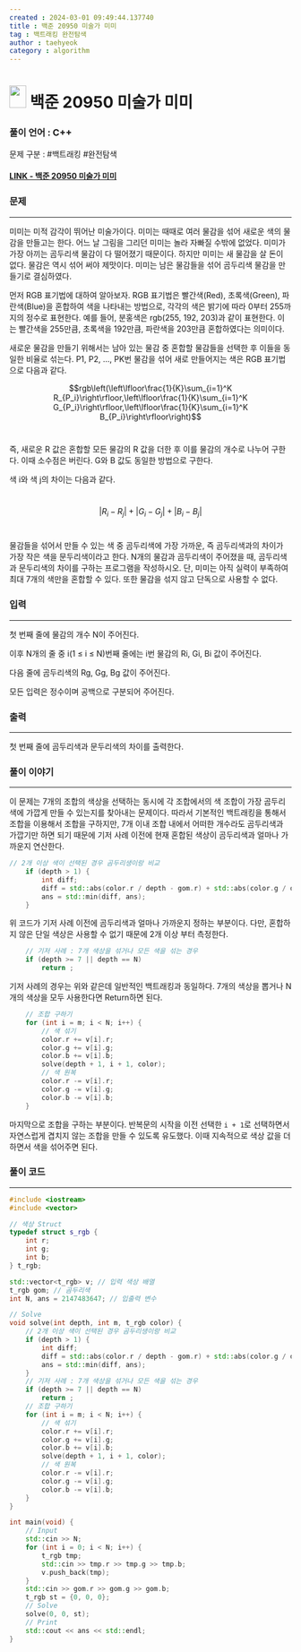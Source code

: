 ```yaml
---
created : 2024-03-01 09:49:44.137740
title : 백준 20950 미술가 미미
tag : 백트래킹 완전탐색
author : taehyeok
category : algorithm
---
```

# <img src="https://d2gd6pc034wcta.cloudfront.net/tier/9.svg" width="30" height="40"> 백준 20950 미술가 미미


### 풀이 언어 : C++

문제 구분 : #백트래킹 #완전탐색
#### [LINK - 백준 20950 미술가 미미](https://www.acmicpc.net/problem/20950)

### 문제

<hr>


미미는 미적 감각이 뛰어난 미술가이다. 미미는 때때로 여러 물감을 섞어 새로운 색의 물감을 만들고는 한다. 어느 날 그림을 그리던 미미는 놀라 자빠질 수밖에 없었다. 미미가 가장 아끼는 곰두리색 물감이 다 떨어졌기 때문이다. 하지만 미미는 새 물감을 살 돈이 없다. 물감은 역시 섞어 써야 제맛이다. 미미는 남은 물감들을 섞어 곰두리색 물감을 만들기로 결심하였다.

먼저 RGB 표기법에 대하여 알아보자. RGB 표기법은 빨간색(Red), 초록색(Green), 파란색(Blue)을 혼합하여 색을 나타내는 방법으로, 각각의 색은 밝기에 따라 0부터 255까지의 정수로 표현한다. 예를 들어, 분홍색은 rgb(255, 192, 203)과 같이 표현한다. 이는 빨간색을 255만큼, 초록색을 192만큼, 파란색을 203만큼 혼합하였다는 의미이다.

새로운 물감을 만들기 위해서는 남아 있는 물감 중 혼합할 물감들을 선택한 후 이들을 동일한 비율로 섞는다. P1, P2, ..., PK번 물감을 섞어 새로 만들어지는 색은 RGB 표기법으로 다음과 같다.
 
$$rgb\left(\left\lfloor\frac{1}{K}\sum_{i=1}^K R_{P_i}\right\rfloor,\left\lfloor\frac{1}{K}\sum_{i=1}^K G_{P_i}\right\rfloor,\left\lfloor\frac{1}{K}\sum_{i=1}^K B_{P_i}\right\rfloor\right)$$ 

즉, 새로운 R 값은 혼합할 모든 물감의 R 값을 더한 후 이를 물감의 개수로 나누어 구한다. 이때 소수점은 버린다. G와 B 값도 동일한 방법으로 구한다.

색 i와 색 j의 차이는 다음과 같다.

 
$$|R_i-R_j|+|G_i-G_j|+|B_i-B_j|$$ 

물감들을 섞어서 만들 수 있는 색 중 곰두리색에 가장 가까운, 즉 곰두리색과의 차이가 가장 작은 색을 문두리색이라고 한다. N개의 물감과 곰두리색이 주어졌을 때, 곰두리색과 문두리색의 차이를 구하는 프로그램을 작성하시오. 단, 미미는 아직 실력이 부족하여 최대 7개의 색만을 혼합할 수 있다. 또한 물감을 섞지 않고 단독으로 사용할 수 없다.

### 입력

<hr>


첫 번째 줄에 물감의 개수 N이 주어진다.

이후 N개의 줄 중 i(1 ≤ i ≤ N)번째 줄에는 i번 물감의 Ri, Gi, Bi 값이 주어진다.

다음 줄에 곰두리색의 Rg, Gg, Bg 값이 주어진다.

모든 입력은 정수이며 공백으로 구분되어 주어진다.
### 출력

<hr>


첫 번째 줄에 곰두리색과 문두리색의 차이를 출력한다.
### 풀이 이야기

<hr>


이 문제는 7개의 조합의 색상을 선택하는 동시에 각 조합에서의 색 조합이 가장 곰두리색에 가깝게 만들 수 있는지를 찾아내는 문제이다. 따라서 기본적인 백트래킹을 통해서 조합을 이용해서 조합을 구하지만, 7개 이내 조합 내에서 어떠한 개수라도 곰두리색과 가깝기만 하면 되기 때문에 기저 사례 이전에 현재 혼합된 색상이 곰두리색과 얼마나 가까운지 연산한다.
```c++
// 2개 이상 색이 선택된 경우 곰두리생이랑 비교
    if (depth > 1) {
        int diff;
        diff = std::abs(color.r / depth - gom.r) + std::abs(color.g / depth - gom.g) + std::abs(color.b / depth - gom.b);
        ans = std::min(diff, ans);
    }
```
위 코드가 기저 사례 이전에 곰두리색과 얼마나 가까운지 정하는 부분이다. 다만, 혼합하지 않은 단일 색상은 사용할 수 없기 때문에 2개 이상 부터 측정한다.

```c++
    // 기저 사례 : 7개 색상을 섞거나 모든 색을 섞는 경우
    if (depth >= 7 || depth == N)
        return ;
```
기저 사례의 경우는 위와 같은데 일반적인 백트래킹과 동일하다. 7개의 색상을 뽑거나 N개의 색상을 모두 사용한다면 Return하면 된다.

```c++
    // 조합 구하기
    for (int i = m; i < N; i++) {
        // 색 섞기
        color.r += v[i].r;
        color.g += v[i].g;
        color.b += v[i].b;
        solve(depth + 1, i + 1, color);
        // 색 원복
        color.r -= v[i].r;
        color.g -= v[i].g;
        color.b -= v[i].b;
    }
```
마지막으로 조합을 구하는 부분이다. 반복문의 시작을 이전 선택한 `i + 1`로 선택하면서 자연스럽게 겹치지 않는 조합을 만들 수 있도록 유도했다. 이때 지속적으로 색상 값을 더하면서 색을 섞어주면 된다.

### 풀이 코드

<hr>


``` c++
#include <iostream>
#include <vector>

// 색상 Struct
typedef struct s_rgb {
    int r;
    int g;
    int b;
} t_rgb;

std::vector<t_rgb> v; // 입력 색상 배열
t_rgb gom; // 곰두리색
int N, ans = 2147483647; // 입출력 변수

// Solve
void solve(int depth, int m, t_rgb color) {
    // 2개 이상 색이 선택된 경우 곰두리생이랑 비교
    if (depth > 1) {
        int diff;
        diff = std::abs(color.r / depth - gom.r) + std::abs(color.g / depth - gom.g) + std::abs(color.b / depth - gom.b);
        ans = std::min(diff, ans);
    }
    // 기저 사례 : 7개 색상을 섞거나 모든 색을 섞는 경우
    if (depth >= 7 || depth == N)
        return ;
    // 조합 구하기
    for (int i = m; i < N; i++) {
        // 색 섞기
        color.r += v[i].r;
        color.g += v[i].g;
        color.b += v[i].b;
        solve(depth + 1, i + 1, color);
        // 색 원복
        color.r -= v[i].r;
        color.g -= v[i].g;
        color.b -= v[i].b;
    }
}

int main(void) {
    // Input
    std::cin >> N;
    for (int i = 0; i < N; i++) {
        t_rgb tmp;
        std::cin >> tmp.r >> tmp.g >> tmp.b;
        v.push_back(tmp);
    }
    std::cin >> gom.r >> gom.g >> gom.b;
    t_rgb st = {0, 0, 0};
    // Solve
    solve(0, 0, st);
    // Print
    std::cout << ans << std::endl;
}
```

